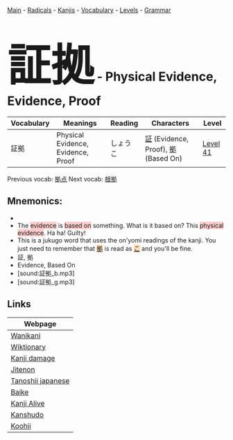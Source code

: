 <style> bigfont {font-size: 100px}</style>
[Main](../README.md) -
[Radicals](../radicals.md) -
[Kanjis](../kanjis.md) -
[Vocabulary](../vocabulary.md) -
[Levels](../levels.md) -
[Grammar](../grammar.md)
# <bigfont> 証拠</bigfont> - Physical Evidence, Evidence, Proof 

| Vocabulary | Meanings | Reading | Characters | Level |
| --- | --- | --- | --- | --- |
| 証拠 | Physical Evidence, Evidence, Proof | しょうこ |  [証](../kanjis/証.md) (Evidence, Proof), [拠](../kanjis/拠.md) (Based On) | [Level 41](../levels/wk_level41.md) |

Previous vocab: [拠点](拠点.md) Next vocab: [根拠](根拠.md) 

## Mnemonics:

* 
* The <span style="background-color:#ffcccb"> evidence</span> is <span style="background-color:#ffcccb"> based on</span> something. What is it based on? This <span style="background-color:#ffcccb"> physical evidence</span>. Ha ha! Guilty!
* This is a jukugo word that uses the on'yomi readings of the kanji. You just need to remember that <span style="background-color:#fed8b1"> [拠](https://jisho.org/search/拠)</span> is read as <span style="background-color:#fed8b1"> [こ](https://jisho.org/search/こ)</span> and you'll be fine.
* 証, 拠
* Evidence, Based On
* [sound:証拠_b.mp3]
* [sound:証拠_g.mp3]


## Links 

| Webpage |
| --- |
| [Wanikani          ](https://www.wanikani.com/kanji/証拠) |
| [Wiktionary        ](https://en.wiktionary.org/wiki/証拠) |
| [Kanji damage      ](http://www.kanjidamage.com/kanji/search?utf8=✓&q=証拠) |
| [Jitenon           ](https://jitenon.com/kanji/証拠) |
| [Tanoshii japanese ](https://www.tanoshiijapanese.com/dictionary/kanji.cfm?k=証拠) |
| [Baike             ](https://baike.baidu.com/item/証拠) |
| [Kanji Alive       ](https://app.kanjialive.com/証拠) |
| [Kanshudo          ](https://www.kanshudo.com/searchmn?q=証拠) |
| [Koohii            ](https://kanji.koohii.com/study/kanji/証拠) |

